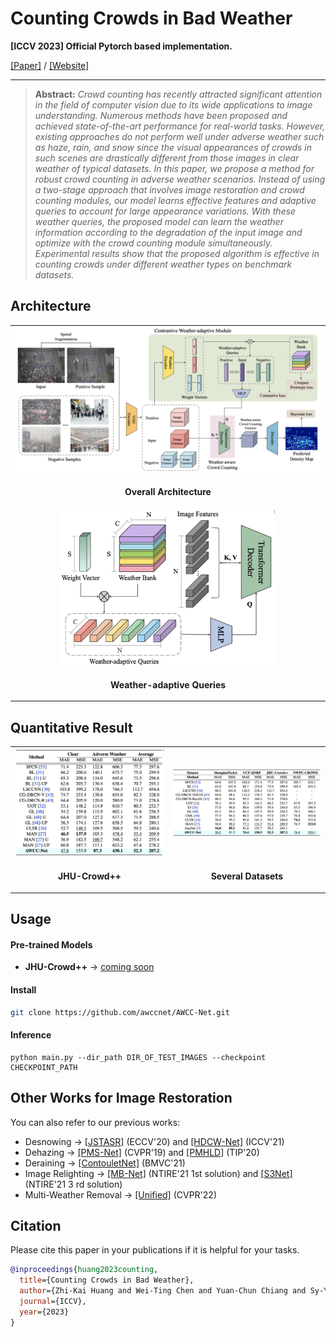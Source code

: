 # Counting Crowds in Bad Weather

**[ICCV 2023] Official Pytorch based implementation.** 

[[Paper]](https://arxiv.org/abs/2306.01209) / [[Website]](https://awccnet.github.io/)

<hr />

> **Abstract:** *Crowd counting has recently attracted significant attention in the field of computer vision due to its wide applications to image understanding. Numerous methods have been proposed and achieved state-of-the-art performance for real-world tasks. However, existing approaches do not perform well under adverse weather such as haze, rain, and snow since the visual appearances of crowds in such scenes are drastically different from those images in clear weather of typical datasets. In this paper, we propose a method for robust crowd counting in adverse weather scenarios. Instead of using a two-stage approach that involves image restoration and crowd counting modules, our model learns effective features and adaptive queries to account for large appearance variations. With these weather queries, the proposed model can learn the weather information according to the degradation of the input image and optimize with the crowd counting module simultaneously. Experimental results show that the proposed algorithm is effective in counting crowds under different weather types on benchmark datasets.* 


## Architecture
<table>
  <tr>
    <td align="center"> <img src = "https://github.com/awccnet/AWCC-Net/blob/master/images/architecture.png"> </td>
  </tr>
  <tr>
    <td align="center"><p><b>Overall Architecture</b></p></td>
  </tr>
  <tr>
    <td align="center"> <img src = "https://github.com/awccnet/AWCC-Net/blob/master/images/weather-adaptive-quries.png" height="250"> </td>
  </tr>
  <tr>
    <td align="center"><p><b>Weather-adaptive Queries</b></p></td>
  </tr>
</table>



## Quantitative Result

<table>
  <tr>
    <td align="center"> <img src = "https://github.com/awccnet/AWCC-Net/blob/master/images/table1.png"> </td>
    <td align="center"> <img src = "https://github.com/awccnet/AWCC-Net/blob/master/images/table2.png"> </td>
  </tr>
  <tr>
    <td align="center"><p><b>JHU-Crowd++</b></p></td>
    <td align="center"><p><b>Several Datasets</b></p></td>
  </tr>
</table>



## Usage

#### Pre-trained Models

* **JHU-Crowd++** &rarr; [coming soon](https://github.com/awccnet/AWCC-Net)

#### Install

```sh
git clone https://github.com/awccnet/AWCC-Net.git
```

#### Inference

```shell
python main.py --dir_path DIR_OF_TEST_IMAGES --checkpoint CHECKPOINT_PATH
```



## Other Works for Image Restoration

You can also refer to our previous works:

* Desnowing &rarr; [[JSTASR]](https://github.com/weitingchen83/JSTASR-DesnowNet-ECCV-2020) (ECCV'20) and [[HDCW-Net]](https://github.com/weitingchen83/ICCV2021-Single-Image-Desnowing-HDCWNet) (ICCV'21)
* Dehazing &rarr; [[PMS-Net]](https://github.com/weitingchen83/PMS-Net) (CVPR'19) and [[PMHLD]](https://github.com/weitingchen83/Dehazing-PMHLD-Patch-Map-Based-Hybrid-Learning-DehazeNet-for-Single-Image-Haze-Removal-TIP-2020) (TIP'20)
* Deraining &rarr; [[ContouletNet]](https://github.com/cctakaet/ContourletNet-BMVC2021) (BMVC'21)
* Image Relighting &rarr; [[MB-Net]](https://github.com/weitingchen83/NTIRE2021-Depth-Guided-Image-Relighting-MBNet) (NTIRE'21 1st solution) and [[S3Net]](https://github.com/dectrfov/NTIRE-2021-Depth-Guided-Image-Any-to-Any-relighting) (NTIRE'21 3 rd solution)
* Multi-Weather Removal &rarr; [[Unified]](https://github.com/fingerk28/Two-stage-Knowledge-For-Multiple-Adverse-Weather-Removal) (CVPR'22)



## Citation
Please cite this paper in your publications if it is helpful for your tasks.
```bib
@inproceedings{huang2023counting,
  title={Counting Crowds in Bad Weather},
  author={Zhi-Kai Huang and Wei-Ting Chen and Yuan-Chun Chiang and Sy-Yen Kuo and Ming-Hsuan Yang},
  journal={ICCV},
  year={2023}
}
```

